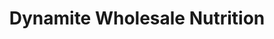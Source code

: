 ---
title: "Dynamite Wholesale Nutrition"
url: /hazel-park/dynamite-wholesale-nutrition/
shop: health food
---